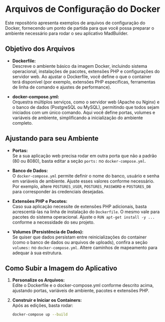 # Arquivos de Configuração do Docker

Este repositório apresenta exemplos de arquivos de configuração do Docker, fornecendo um ponto de partida para que você possa preparar o ambiente necessário para rodar o seu aplicativo MadBuilder.

## Objetivo dos Arquivos

- **Dockerfile:**  
  Descreve o ambiente básico da imagem Docker, incluindo sistema operacional, instalações de pacotes, extensões PHP e configurações do servidor web. Ao ajustar o Dockerfile, você define o que o container terá disponível (por exemplo, extensões PHP específicas, ferramentas de linha de comando e ajustes de performance).

- **docker-compose.yml:**  
  Orquestra múltiplos serviços, como o servidor web (Apache ou Nginx) e o banco de dados (PostgreSQL ou MySQL), permitindo que todos sejam iniciados com um único comando. Aqui você define portas, volumes e variáveis de ambiente, simplificando a inicialização do ambiente completo.

## Ajustando para seu Ambiente

- **Portas:**  
  Se a sua aplicação web precisa rodar em outra porta que não a padrão (80 ou 8080), basta editar a seção `ports:` no `docker-compose.yml`.

- **Banco de Dados:**  
  O `docker-compose.yml` permite definir o nome do banco, usuário e senha em variáveis de ambiente. Ajuste esses valores conforme necessário. Por exemplo, altere `POSTGRES_USER`, `POSTGRES_PASSWORD` e `POSTGRES_DB` para corresponder às credenciais desejadas.

- **Extensões PHP e Pacotes:**  
  Caso sua aplicação necessite de extensões PHP adicionais, basta acrescentá-las na linha de instalação do `Dockerfile`. O mesmo vale para pacotes do sistema operacional. Ajuste o `RUN apt-get install -y ...` conforme a necessidade do seu projeto.

- **Volumes (Persistência de Dados):**  
  Se quiser que dados persistam entre reinicializações do container (como o banco de dados ou arquivos de uploads), confira a seção `volumes:` no `docker-compose.yml`. Altere caminhos de mapeamento para adequar à sua estrutura.

## Como Subir a Imagem do Aplicativo

1. **Personalize os Arquivos:**  
   Edite o Dockerfile e o docker-compose.yml conforme descrito acima, ajustando portas, variáveis de ambiente, pacotes e extensões PHP.

2. **Construir e Iniciar os Containers:**  
   Após as edições, basta rodar:
   ```bash
   docker-compose up --build
